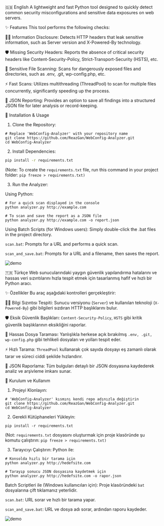 🇬🇧 English
A lightweight and fast Python tool designed to quickly detect common security misconfigurations and sensitive data exposures on web servers.

✨ Features
This tool performs the following checks:

🕵️‍♂️ Information Disclosure: Detects HTTP headers that leak sensitive information, such as Server version and X-Powered-By technology.

🛡️ Missing Security Headers: Reports the absence of critical security headers like Content-Security-Policy, Strict-Transport-Security (HSTS), etc.

📂 Sensitive File Scanning: Scans for dangerously exposed files and directories, such as .env, .git, wp-config.php, etc.

⚡ Fast Scans: Utilizes multithreading (ThreadPool) to scan for multiple files concurrently, significantly speeding up the process.

📄 JSON Reporting: Provides an option to save all findings into a structured JSON file for later analysis or record-keeping.

🚀 Installation & Usage
1. Clone the Repository:

```
# Replace 'WebConfig-Analyzer' with your repository name
git clone https://github.com/ReazGan/WebConfig-Analyzer.git
cd WebConfig-Analyzer
```
2. Install Dependencies:
```bash
pip install -r requirements.txt
```
(Note: To create the ```requirements.txt``` file, run this command in your project folder: ```pip freeze > requirements.txt)```

3. Run the Analyzer:

Using Python:

```
# For a quick scan displayed in the console
python analyzer.py http://example.com

# To scan and save the report as a JSON file
python analyzer.py http://example.com -o report.json
```
Using Batch Scripts (for Windows users):
Simply double-click the .bat files in the project directory.

```scan.bat```: Prompts for a URL and performs a quick scan.

```scan_and_save.bat```: Prompts for a URL and a filename, then saves the report.

![demo](https://github.com/user-attachments/assets/5f85ea2e-5c7d-4aba-82ab-327ab097b54e)


🇹🇷 Türkçe
Web sunucularındaki yaygın güvenlik yapılandırma hatalarını ve hassas veri sızıntılarını hızla tespit etmek için tasarlanmış hafif ve hızlı bir Python aracı.

✨ Özellikler
Bu araç aşağıdaki kontrolleri gerçekleştirir:

🕵️‍♂️ Bilgi Sızıntısı Tespiti: Sunucu versiyonu (```Server```) ve kullanılan teknoloji (```X-Powered-By```) gibi bilgileri sızdıran HTTP başlıklarını bulur.

🛡️ Eksik Güvenlik Başlıkları: ```Content-Security-Policy```, ```HSTS``` gibi kritik güvenlik başlıklarının eksikliğini raporlar.

📂 Hassas Dosya Taraması: Yanlışlıkla herkese açık bırakılmış ```.env, .git, wp-config.php``` gibi tehlikeli dosyaları ve yolları tespit eder.

⚡ Hızlı Tarama: ```ThreadPool``` kullanarak çok sayıda dosyayı eş zamanlı olarak tarar ve süreci ciddi şekilde hızlandırır.

📄 JSON Raporlama: Tüm bulguları detaylı bir JSON dosyasına kaydederek analiz ve arşivleme imkanı sunar.

🚀 Kurulum ve Kullanım
1. Projeyi Klonlayın:
```
# 'WebConfig-Analyzer' kısmını kendi repo adınızla değiştirin
git clone https://github.com/ReazGan/WebConfig-Analyzer.git
cd WebConfig-Analyzer
```
2. Gerekli Kütüphaneleri Yükleyin:
```
pip install -r requirements.txt
```
(Not: ```requirements.txt``` dosyasını oluşturmak için proje klasöründe şu komutu çalıştırın: ```pip freeze > requirements.txt)```

3. Tarayıcıyı Çalıştırın:
Python ile:
```
# Konsolda hızlı bir tarama için
python analyzer.py http://hedefsite.com

# Tarayıp sonucu JSON dosyasına kaydetmek için
python analyzer.py http://hedefsite.com -o rapor.json
```

Batch Scriptleri ile (Windows kullanıcıları için):
Proje klasöründeki ```bat``` dosyalarına çift tıklamanız yeterlidir.

```scan.bat```: URL sorar ve hızlı bir tarama yapar.

```scan_and_save.bat```: URL ve dosya adı sorar, ardından raporu kaydeder.

![demo](https://github.com/user-attachments/assets/fc5c2d04-0376-4219-a711-abcea6f05f92)


